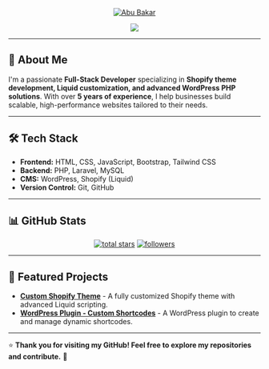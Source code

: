 <p align="center">
    <a href="https://github.com/AbuBakarDev">
      <img src="https://user-images.githubusercontent.com/20955511/199138068-0a7b7b75-a024-4f00-803f-30a19c5d1b2d.png" alt="Abu Bakar" /></a>
</p>

<p align="center">
    <a href="https://github.com/DenverCoder1/readme-typing-svg">
      <img src="https://readme-typing-svg.demolab.com/?lines=Senior%20WordPress%20%26%20Shopify%20Developer;Expert%20in%20Liquid%2C%20PHP%2C%20Laravel%20%26%20JavaScript;5%2B%20years%20of%20experience%20in%20web%20development;Building%20seamless%20%26%20high-performance%20websites&font=Fira%20Code&center=true&width=600&height=45&color=f75c7e&vCenter=true&pause=1000&size=22" /></a>
</p>

---

## 🚀 About Me

I'm a passionate **Full-Stack Developer** specializing in **Shopify theme development, Liquid customization, and advanced WordPress PHP solutions**. With over **5 years of experience**, I help businesses build scalable, high-performance websites tailored to their needs.

---

## 🛠️ Tech Stack

- **Frontend:** HTML, CSS, JavaScript, Bootstrap, Tailwind CSS  
- **Backend:** PHP, Laravel, MySQL  
- **CMS:** WordPress, Shopify (Liquid)  
- **Version Control:** Git, GitHub  

---

## 📊 GitHub Stats  

<p align="center">
    <a href="https://github.com/AbuBakarDev?tab=repositories&sort=stargazers">
      <img alt="total stars" title="Total stars on GitHub" src="https://custom-icon-badges.demolab.com/github/stars/AbuBakarDev?color=55960c&style=for-the-badge&labelColor=488207&logo=star"/></a>
    <a href="https://github.com/AbuBakarDev?tab=followers">
      <img alt="followers" title="Follow me on Github" src="https://custom-icon-badges.demolab.com/github/followers/AbuBakarDev?color=236ad3&labelColor=1155ba&style=for-the-badge&logo=person-add&label=Follow&logoColor=white"/></a>
</p>

---

## 📌 Featured Projects  

- [**Custom Shopify Theme**](https://github.com/AbuBakarDev/custom-shopify-theme) - A fully customized Shopify theme with advanced Liquid scripting.
- [**WordPress Plugin - Custom Shortcodes**](https://github.com/AbuBakarDev/wp-custom-shortcodes) - A WordPress plugin to create and manage dynamic shortcodes.

---

⭐ **Thank you for visiting my GitHub! Feel free to explore my repositories and contribute.** 🚀
